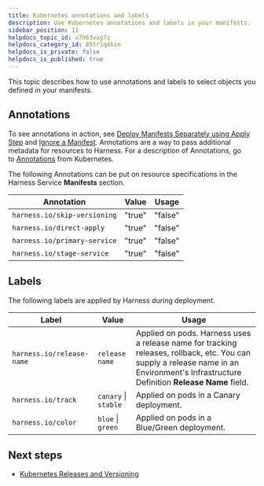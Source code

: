 ```yaml
---
title: Kubernetes annotations and labels
description: Use Kubernetes annotations and labels in your manifests.
sidebar_position: 11
helpdocs_topic_id: u7h63vxg7z
helpdocs_category_id: 85tr1q4hin
helpdocs_is_private: false
helpdocs_is_published: true
---
```


This topic describes how to use annotations and labels to select objects you defined in your manifests.

## Annotations

To see annotations in action, see [Deploy Manifests Separately using Apply Step](/docs/continuous-delivery/deploy-srv-diff-platforms/kubernetes/kubernetes-executions/deploy-manifests-using-apply-step) and [Ignore a Manifest](/docs/continuous-delivery/deploy-srv-diff-platforms/kubernetes/cd-kubernetes-category/ignore-a-manifest-file-during-deployment). Annotations are a way to pass additional metadata for resources to Harness. For a description of Annotations, go to [Annotations](https://kubernetes.io/docs/concepts/overview/working-with-objects/annotations/) from Kubernetes.

The following Annotations can be put on resource specifications in the Harness Service **Manifests** section.

| **Annotation** | **Value** | **Usage** |
| --- | --- | --- |
| `harness.io/skip-versioning` | "true"|"false" | By default, all the ConfigMap and [Secrets](https://kubernetes.io/docs/concepts/configuration/secret/) resources are versioned by Harness. Corresponding references in PodSpec are also updated with versions.Set to `true` to exclude versioning of a resource (for example ConfigMap or Secret). |
| `harness.io/direct-apply` | "true"|"false" | Set to `true` to make a manifest an unmanaged workload.A **managed** workload in Harness is a workload taken to steady state and verified at steady state. If it fails to reach steady state, rollback occurs.An **unmanaged** workload is simply run without checking for steady state.For example, a Canary Deployment requires a minimum of 1 Deployment. You can deploy additional workloads in the deployment by using the `harness.io/direct-apply: true` for the additional workload manifest.See [What Can I Deploy in Kubernetes?](/docs/continuous-delivery/deploy-srv-diff-platforms/kubernetes/cd-k8s-ref/what-can-i-deploy-in-kubernetes). |
| `harness.io/primary-service` | "true"|"false" | Identifies the primary Kubernetes service in a Blue/Green deployment. |
| `harness.io/stage-service` | "true"|"false" | Identifies the Kubernetes stage service in a Blue/Green deployment. |

## Labels

The following labels are applied by Harness during deployment.

| **Label** | **Value** | **Usage** |
| --- | --- | --- |
| `harness.io/release-name` | `release name` | Applied on pods. Harness uses a release name for tracking releases, rollback, etc. You can supply a release name in an Environment's Infrastructure Definition **Release Name** field. |
| `harness.io/track` | `canary` \| `stable` | Applied on pods in a Canary deployment. |
| `harness.io/color` | `blue` \| `green` | Applied on pods in a Blue/Green deployment. |

## Next steps

* [Kubernetes Releases and Versioning](/docs/continuous-delivery/deploy-srv-diff-platforms/kubernetes/cd-k8s-ref/kubernetes-releases-and-versioning)

